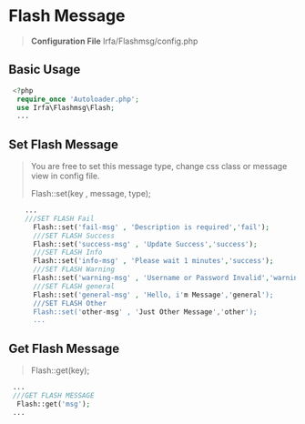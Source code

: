 # Flash Message

> **Configuration File** 
> Irfa/Flashmsg/config.php


**<h2>Basic Usage</h2>**


```php
 <?php 
  require_once 'Autoloader.php';
  use Irfa\Flashmsg\Flash;
  ...
```

<h2>Set Flash Message</h2>

> You are free to set this message type, change css class or message
> view in config file.
>
> Flash::set(key , message, type);

   

```php
    ...
    ///SET FLASH Fail
      Flash::set('fail-msg' , 'Description is required','fail');
      ///SET FLASH Success
      Flash::set('success-msg' , 'Update Success','success'); 
      ///SET FLASH Info
      Flash::set('info-msg' , 'Please wait 1 minutes','success');
      ///SET FLASH Warning
      Flash::set('warning-msg' , 'Username or Password Invalid','warning');
      ///SET FLASH general
      Flash::set('general-msg' , 'Hello, i'm Message','general');
      ///SET FLASH Other
      Flash::set('other-msg' , 'Just Other Message','other');
      ...
```

<h2>Get Flash Message</h2>

> Flash::get(key);

```php
 ...
 ///GET FLASH MESSAGE
  Flash::get('msg');
 ...
```
